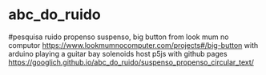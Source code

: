 # abc_do_ruido
#pesquisa ruido propenso suspenso, big button from look mum no computor https://www.lookmumnocomputer.com/projects#/big-button with arduino playing a guitar bay solenoids
host p5js  with github pages
https://googlich.github.io/abc_do_ruido/suspenso_propenso_circular_text/
